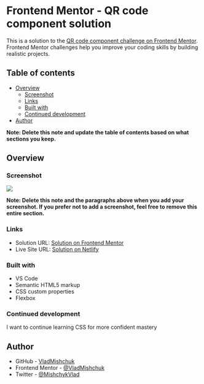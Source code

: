 # Frontend Mentor - QR code component solution

This is a solution to the [QR code component challenge on Frontend Mentor](https://www.frontendmentor.io/challenges/qr-code-component-iux_sIO_H). Frontend Mentor challenges help you improve your coding skills by building realistic projects. 

## Table of contents

- [Overview](#overview)
  - [Screenshot](#screenshot)
  - [Links](#links)
  - [Built with](#built-with)
  - [Continued development](#continued-development)
- [Author](#author)

**Note: Delete this note and update the table of contents based on what sections you keep.**

## Overview

### Screenshot

![](./screenshot.jpg)

**Note: Delete this note and the paragraphs above when you add your screenshot. If you prefer not to add a screenshot, feel free to remove this entire section.**

### Links

- Solution URL: [Solution on Frontend Mentor](https://www.frontendmentor.io/solutions/qr-code-component-k-g6wvHr-n)
- Live Site URL: [Solution on Netlify](https://grand-cat.netlify.app/)

### Built with

- VS Code 
- Semantic HTML5 markup
- CSS custom properties
- Flexbox

### Continued development

I want to continue learning CSS for more confident mastery


## Author

- GitHub - [VladMishchuk](https://github.com/VladMishchuk)
- Frontend Mentor - [@VladMishchuk](https://www.frontendmentor.io/profile/VladMishchuk)
- Twitter - [@MishchykVlad](https://twitter.com/MishchykVlad)